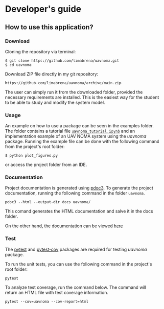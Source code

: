 # Developer's guide

## How to use this application?

### Download

Cloning the repository via terminal:

```
$ git clone https://github.com/limabrena/uavnoma.git
$ cd uavnoma
```

Download ZIP file directly in my git repository:

```
https://github.com/limabrena/uavnoma/archive/main.zip
```

The user can simply run it from the downloaded folder, provided the necessary requirements are installed. This is the easiest way for the student to be able to study and modify the system model.

### Usage

An example on how to use a package can be seen in the examples folder.
The folder contains a tutorial file [`uavnoma_tutorial.ipynb`](https://github.com/limabrena/uavnoma/blob/main/example/uavnoma_tutorial.ipynb) and an implementation example of an UAV NOMA system using the *uavnoma* package.
Running the example file can be done with the following command from the project's root folder:

```
$ python plot_figures.py
```

or access the project folder from an IDE.

### Documentation

Project documentation is generated using [pdoc3](https://pdoc3.github.io/pdoc/). To generate the project documentation, running the following command in the folder `uavnoma`.

```
pdoc3 --html --output-dir docs uavnoma/
```
This comand generates the HTML documentation and salve it in the docs folder.

On the other hand, the documentation can be viewed [here](https://limabrena.github.io/uavnoma/docs/index.html)

### Test

The [pytest](https://docs.pytest.org/en/stable/) and [pytest-cov](https://pypi.org/project/pytest-cov/) packages are required for testing *uavnoma* package.

To run the unit tests, you can use the following command in the project's root folder:

```
pytest
```

To analyze test coverage, run the command below. The command will return an HTML file with test coverage information.

```
pytest --cov=uavnoma --cov-report=html
```